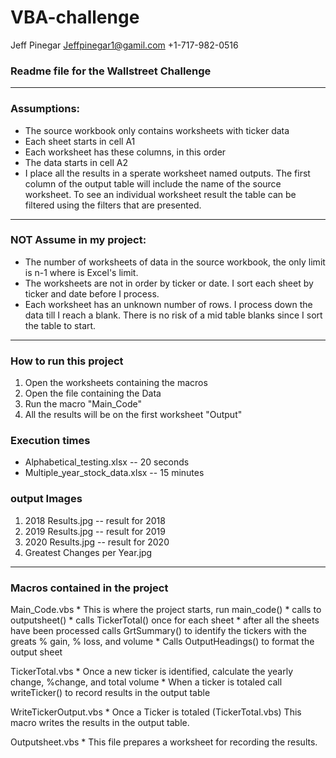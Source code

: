 # VBA-challenge

Jeff Pinegar
Jeffpinegar1@gamil.com
+1-717-982-0516

### Readme file for the Wallstreet Challenge
_____________________________________________
### Assumptions:
* The source workbook only contains worksheets with ticker data
* Each sheet starts in cell A1
* Each worksheet has these columns, in this order <ticker> <date> <open> <high> <low> <close> <vol>
* The data starts in cell A2
* I place all the results in a sperate worksheet named outputs.  The first column of the output table will include the name of the source worksheet.   To see an individual worksheet result the table can be filtered using the filters that are presented.

_____________________________________________
### NOT Assume in my project:
* The number of worksheets of data in the source workbook, the only limit is n-1 where is Excel's limit.
* The worksheets are not in order by ticker or date. I sort each sheet by ticker and date before I process.
* Each worksheet has an unknown number of rows.  I process down the data till I reach a blank.  There is no risk of a mid table blanks since I sort the table to start.

_____________________________________________
### How to run this project
1.  Open the worksheets containing the macros
2.  Open the file containing the Data
3.  Run the macro "Main_Code"
4.  All the results will be on the first worksheet "Output"

### Execution times
*   Alphabetical_testing.xlsx -- 20 seconds
*   Multiple_year_stock_data.xlsx -- 15 minutes

### output Images
1.  2018 Results.jpg -- result for 2018
2.  2019 Results.jpg -- result for 2019
3.  2020 Results.jpg -- result for 2020
4.  Greatest Changes per Year.jpg


____________________________________________
### Macros contained in the project
Main_Code.vbs
    * This is where the project starts, run main_code()
    * calls to outputsheet()
    * calls TickerTotal() once for each sheet 
    * after all the sheets have been processed calls GrtSummary() to identify the tickers with the greats % gain, % loss, and volume
    * Calls OutputHeadings() to format the output sheet

TickerTotal.vbs 
    * Once a new ticker is identified, calculate the yearly change, %change, and total volume
    * When a ticker is totaled call writeTicker() to record results in the output table

WriteTickerOutput.vbs
    * Once a Ticker is totaled (TickerTotal.vbs) This macro writes the results in the output table.

Outputsheet.vbs
    * This file prepares a worksheet for recording the results.

